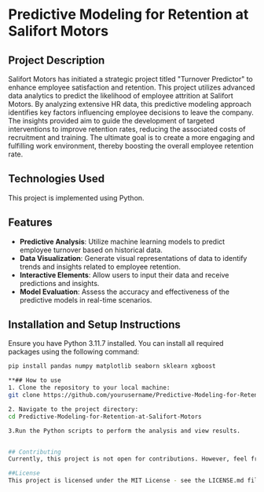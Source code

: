 # Predictive Modeling for Retention at Salifort Motors

## Project Description

Salifort Motors has initiated a strategic project titled "Turnover Predictor" to enhance employee satisfaction and retention. This project utilizes advanced data analytics to predict the likelihood of employee attrition at Salifort Motors. By analyzing extensive HR data, this predictive modeling approach identifies key factors influencing employee decisions to leave the company. The insights provided aim to guide the development of targeted interventions to improve retention rates, reducing the associated costs of recruitment and training. The ultimate goal is to create a more engaging and fulfilling work environment, thereby boosting the overall employee retention rate.

## Technologies Used

This project is implemented using Python.

## Features

- **Predictive Analysis**: Utilize machine learning models to predict employee turnover based on historical data.
- **Data Visualization**: Generate visual representations of data to identify trends and insights related to employee retention.
- **Interactive Elements**: Allow users to input their data and receive predictions and insights.
- **Model Evaluation**: Assess the accuracy and effectiveness of the predictive models in real-time scenarios.

## Installation and Setup Instructions

Ensure you have Python 3.11.7 installed. You can install all required packages using the following command:

```bash
pip install pandas numpy matplotlib seaborn sklearn xgboost

**## How to use
1. Clone the repository to your local machine:
git clone https://github.com/yourusername/Predictive-Modeling-for-Retention-at-Salifort-Motors.git

2. Navigate to the project directory:
cd Predictive-Modeling-for-Retention-at-Salifort-Motors

3.Run the Python scripts to perform the analysis and view results.


## Contributing
Currently, this project is not open for contributions. However, feel free to explore the models and use them as a reference for your data analytics projects.

##License
This project is licensed under the MIT License - see the LICENSE.md file for details. The MIT License is a permissive license that is short and to the point. It lets people do anything they want with your code as long as they provide attribution back to you and don’t hold you liable.

